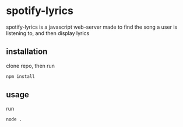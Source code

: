 # spotify-lyrics
spotify-lyrics is a javascript web-server made to find the song a user is listening to, and then display lyrics
## installation
clone repo, then run
```bash
npm install
```
## usage
run
```bash
node .
```